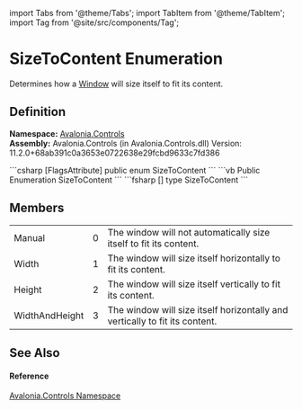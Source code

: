 import Tabs from '@theme/Tabs'; 
import TabItem from '@theme/TabItem'; 
import Tag from '@site/src/components/Tag'; 

# SizeToContent Enumeration


Determines how a <a href="T_Avalonia_Controls_Window">Window</a> will size itself to fit its content.



## Definition
**Namespace:** <a href="N_Avalonia_Controls">Avalonia.Controls</a>  
**Assembly:** Avalonia.Controls (in Avalonia.Controls.dll) Version: 11.2.0+68ab391c0a3653e0722638e29fcbd9633c7fd386

<Tabs groupId="api-code-preview">
<TabItem value="csharp" label="C#">
```csharp
[FlagsAttribute]
public enum SizeToContent
```
</TabItem>
<TabItem value="vb" label="VB">
```vb
<FlagsAttribute>
Public Enumeration SizeToContent
```
</TabItem>
<TabItem value="fsharp" label="F#">
```fsharp
[<FlagsAttribute>]
type SizeToContent
```
</TabItem>
</Tabs>



## Members
<table>
<tr>
<td>Manual</td>
<td>0</td>
<td>The window will not automatically size itself to fit its content.</td>
</tr>
<tr>
<td>Width</td>
<td>1</td>
<td>The window will size itself horizontally to fit its content.</td>
</tr>
<tr>
<td>Height</td>
<td>2</td>
<td>The window will size itself vertically to fit its content.</td>
</tr>
<tr>
<td>WidthAndHeight</td>
<td>3</td>
<td>The window will size itself horizontally and vertically to fit its content.</td>
</tr>
</table>

## See Also


#### Reference
<a href="N_Avalonia_Controls">Avalonia.Controls Namespace</a>  
